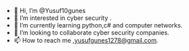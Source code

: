 - 👋 Hi, I’m @Yusuf10gunes
- 👀 I’m interested in cyber security .
- 🌱 I’m currently learning python,c# and computer networks. 
- 💞️ I’m looking to collaborate cyber security companies.
- 📫 How to reach me .yusufgunes1278@gmail.com.

<!---
Yusuf10gunes/Yusuf10gunes is a ✨ special ✨ repository because its `README.md` (this file) appears on your GitHub profile.
You can click the Preview link to take a look at your changes.
--->
